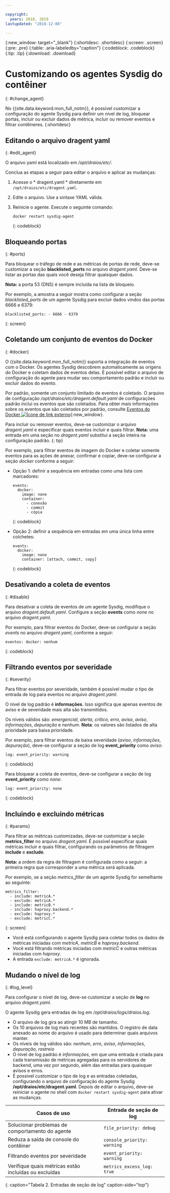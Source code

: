 ```yaml
---

copyright:
  years: 2018, 2019
lastupdated: "2018-12-06"

---
```


{:new_window: target="_blank"}
{:shortdesc: .shortdesc}
{:screen: .screen}
{:pre: .pre}
{:table: .aria-labeledby="caption"}
{:codeblock: .codeblock}
{:tip: .tip}
{:download: .download}

# Customizando os agentes Sysdig do contêiner
{: #change_agent}

No {{site.data.keyword.mon_full_notm}}, é possível customizar a configuração do agente Sysdig para definir um nível de log, bloquear portas, incluir ou excluir dados de métrica, incluir ou remover eventos e filtrar contêineres. 
{:shortdesc}




## Editando o arquivo dragent yaml
{: #edit_agent}

O arquivo yaml está localizado em */opt/draios/etc/*.

Conclua as etapas a seguir para editar o arquivo e aplicar as mudanças:

1. Acesse o  * dragent.yaml *  diretamente em  ` /opt/draios/etc/dragent.yaml `.
2. Edite o arquivo. Use a sintaxe YAML válida.
3. Reinicie o agente. Execute o seguinte comando:

    ```
    docker restart sysdig-agent
    ```
    {: codeblock}



## Bloqueando portas
{: #ports}

Para bloquear o tráfego de rede e as métricas de portas de rede, deve-se customizar a seção **blacklisted_ports** no arquivo *dragent.yaml*. Deve-se listar as portas das quais você deseja filtrar quaisquer dados.

**Nota:** a porta 53 (DNS) é sempre incluída na lista de bloqueio. 

Por exemplo, a amostra a seguir mostra como configurar a seção *blacklisted_ports* de um agente Sysdig para excluir dados vindos das portas 6666 e 6379:

```
blacklisted_ports: - 6666 - 6379
```
{: screen}



## Coletando um conjunto de eventos do Docker
{: #docker}

O {{site.data.keyword.mon_full_notm}}  suporta a integração de eventos com o Docker. Os agentes Sysdig descobrem automaticamente as origens do Docker e coletam dados de eventos delas. É possível editar o arquivo de configuração do agente para mudar seu comportamento padrão e incluir ou excluir dados do evento. 

Por padrão, somente um conjunto limitado de eventos é coletado. O arquivo de configuração */opt/draios/etc/dragent.default.yaml* de configurações padrão inclui os eventos que são coletados. Para obter mais informações sobre os eventos que são coletados por padrão, consulte [Eventos do Docker ![Ícone de link externo](../../icons/launch-glyph.svg "Ícone de link externo")](https://sysdigdocs.atlassian.net/wiki/spaces/Platform/pages/234356795/Enable+Disable+Event+Data#Enable/DisableEventData-DockerEvents){:new_window}.

Para incluir ou remover eventos, deve-se customizar o arquivo *dragent.yaml* e especificar quais eventos incluir e quais filtrar. **Nota:** uma entrada em uma seção no *dragent.yaml* substitui a seção inteira na configuração padrão.
{: tip}

Por exemplo, para filtrar eventos de imagem do Docker e coletar somente eventos para as ações de anexar, confirmar e copiar, deve-se configurar a seção *docker* conforme a seguir:

* Opção 1: definir a sequência em entradas como uma lista com marcadores:

    ```
    events:
      docker:
        image: none
        container:
          - conexão
          - commit
          - cópia
    ```
    {: codeblock}

* Opção 2: definir a sequência em entradas em uma única linha entre colchetes:

    ```
    events:
      docker:
        image: none
        container: [attach, commit, copy]
    ```
    {: codeblock}


## Desativando a coleta de eventos
{: #disable}

Para desativar a coleta de eventos de um agente Sysdig, modifique o arquivo *dragent.default.yaml*. Configure a seção **events** como *none* no arquivo *dragent.yaml*.

Por exemplo, para filtrar eventos do Docker, deve-se configurar a seção *events* no arquivo *dragent.yaml*, conforme a seguir:

```
eventos: docker: nenhum
```
{: codeblock}



## Filtrando eventos por severidade
{: #severity}

Para filtrar eventos por severidade, também é possível mudar o tipo de entrada de log para eventos no arquivo *dragent.yaml*. 

O nível de log padrão é **informações**. Isso significa que apenas eventos de aviso e de severidade mais alta são transmitidos.

Os níveis válidos são: *emergencial*, *alerta*, *crítico*, *erro*, *aviso*, *aviso*, *informações*, *depuração* e *nenhum*. **Nota**: os valores são listados de alta prioridade para baixa prioridade.

Por exemplo, para filtrar eventos de baixa severidade (*aviso*, *informações*, *depuração*), deve-se configurar a seção de log **event_priority** como *aviso*:

```
log: event_priority: warning
```
{: codeblock}


Para bloquear a coleta de eventos, deve-se configurar a seção de log **event_priority** como *none*:

```
log: event_priority: none
```
{: codeblock}




## Incluindo e excluindo métricas
{: #params}

Para filtrar as métricas customizadas, deve-se customizar a seção **metrics_filter** no arquivo *dragent.yaml*. É possível especificar quais métricas incluir e quais filtrar, configurando os parâmetros de filtragem **include** e **exclude**.

**Nota:** a ordem da regra de filtragem é configurada como a seguir: a primeira regra que corresponder a uma métrica será aplicada.

Por exemplo, se a seção *metrics_filter* de um agente Sysdig for semelhante ao seguinte:

```
metrics_filter:
  - include: metricA.*
  - exclude: metricA.*
  - include: metricB.*
  - include: haproxy.backend.*
  - exclude: haproxy.*
  - exclude: metricC.*
```
{: screen}

* Você está configurando o agente Sysdig para coletar todos os dados de métricas iniciadas com *metricA*, *metricB* e *haproxy.backend*. 
* Você está filtrando métricas iniciadas com *metricC* e outras métricas iniciadas com *haproxy*. 
* A entrada `exclude: metricA.*` é ignorada.


## Mudando o nível de log
{: #log_level}

Para configurar o nível de log, deve-se customizar a seção de **log** no arquivo *dragent.yaml*. 

O agente Sysdig gera entradas de log em */opt/draios/logs/draios.log*. 
* O arquivo de log gira ao atingir 10 MB de tamanho.
* Os 10 arquivos de log mais recentes são mantidos. O registro de data anexado ao nome do arquivo é usado para determinar quais arquivos manter.
* Os níveis de log válidos são: *nenhum*, *erro*, *aviso*, *informações*, *depuração*, *rastreio*
* O nível de log padrão é *informações*, em que uma entrada é criada para cada transmissão de métricas agregadas para os servidores de backend, uma vez por segundo, além das entradas para quaisquer avisos e erros.
* É possível customizar o tipo de log e as entradas coletadas, configurando o arquivo de configuração do agente Sysdig **/opt/draios/etc/dragent.yaml**. Depois de editar o arquivo, deve-se reiniciar o agente no shell com `docker restart sysdig-agent` para ativar as mudanças.

| Casos de uso                                     | Entrada de seção de log           |
|-----------------------------------------------|-----------------------------|
| Solucionar problemas de comportamento do agente                   | `file_priority: debug`      |
| Reduza a saída de console do contêiner               | `console_priority: warning` |
| Filtrando eventos por severidade                  | `event_priority: warning`   |
| Verifique quais métricas estão incluídas ou excluídas  | `metrics_excess_log: true`  |
{: caption="Tabela 2. Entradas de seção de log" caption-side="top"} 


